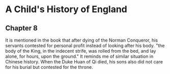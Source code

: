 # A Child's History of England
## Chapter 8
It is mentioned in the book that after dying of the Norman Conqueror, his
servants contested for personal profit instead of looking after his body.
"the body of the King, in the indecent strife, was rolled from the bed, and lay alone, for hours, upon the ground." It reminds me of similar situation in Chinese history. When the Duke Huan of Qi died,
his sons also did not care for his burial but contested for the throne.